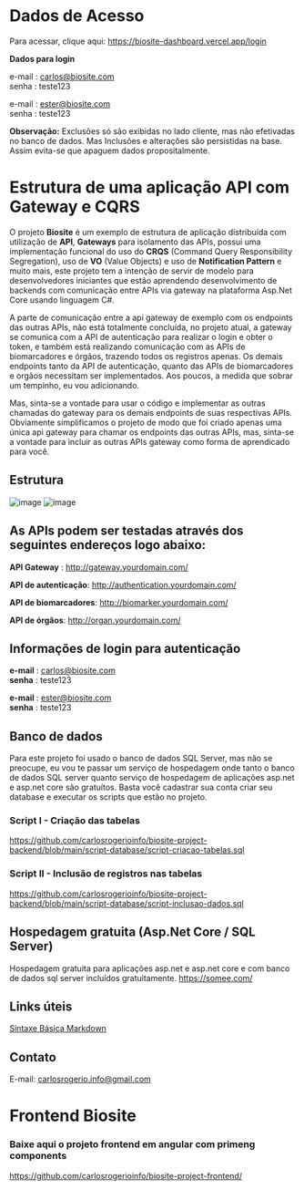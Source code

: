 # Dados de Acesso

Para acessar, clique aqui: https://biosite-dashboard.vercel.app/login<br/>

**Dados para login**

e-mail : carlos@biosite.com<br/>
senha : teste123

e-mail : ester@biosite.com<br/>
senha : teste123<br/>

**Observação:** 
Exclusões só são exibidas no lado cliente, mas não efetivadas no banco de dados. Mas Inclusões e alterações são persistidas na base. Assim evita-se que apaguem dados propositalmente.

# Estrutura de uma aplicação API com Gateway e CQRS

O projeto **Biosite** é um exemplo de estrutura de aplicação distribuída com utilização de **API**, **Gateways** para isolamento das APIs, possui uma implementação funcional do uso do **CRQS** (Command Query Responsibility Segregation), uso de **VO** (Value Objects) e uso de **Notification Pattern** e muito mais, este projeto tem a intenção de servir de modelo para desenvolvedores iniciantes que estão aprendendo desenvolvimento de backends com comunicação entre APIs via gateway na plataforma Asp.Net Core usando linguagem C#.

A parte de comunicação entre a api gateway de exemplo com os endpoints das outras APIs, não está totalmente concluída, no projeto atual, a gateway se comunica com a API de autenticação para realizar o login e obter o token, e também está realizando comunicação com as APIs de biomarcadores e órgãos, trazendo todos os registros apenas. Os demais endpoints tanto da API de autenticação, quanto das APIs de biomarcadores e orgãos necessitam ser implementados. Aos poucos, a medida que sobrar um tempinho, eu vou adicionando.

Mas, sinta-se a vontade para usar o código e implementar as outras chamadas do gateway para os demais endpoints de suas respectivas APIs. Obviamente simplificamos o projeto de modo que foi criado apenas uma única api gateway para chamar os endpoints das outras APIs, mas, sinta-se a vontade para incluir as outras APIs gateway como forma de aprendicado para você.

## Estrutura
![image](https://user-images.githubusercontent.com/72615280/184603584-e7506330-86ea-443f-b0ec-b557e7e2fe4b.png)
![image](https://user-images.githubusercontent.com/72615280/184607195-504fd06e-b14e-4590-a34c-7731574ecbcf.png)

## As APIs podem ser testadas através dos seguintes endereços logo abaixo:

**API Gateway** : <a href="http://gateway.yourdomain.com/" target="_blank">http://gateway.yourdomain.com/</a>
  
**API de autenticação**: <a href="http://authentication.yourdomain.com/" target="_blank">http://authentication.yourdomain.com/</a>

**API de biomarcadores**: <a href="http://biomarker.yourdomain.com/" target="_blank">http://biomarker.yourdomain.com/</a>

**API de órgãos**: <a href="http://organ.yourdomain.com/" target="_blank">http://organ.yourdomain.com/</a>

## Informações de login para autenticação

**e-mail** : carlos@biosite.com<br/>
**senha** : teste123

**e-mail** : ester@biosite.com<br/>
**senha** : teste123

## Banco de dados

Para este projeto foi usado o banco de dados SQL Server, mas não se preocupe, eu vou te passar um serviço de hospedagem onde tanto o banco de dados SQL server quanto serviço de hospedagem de aplicações asp.net e asp.net core são gratuítos. Basta você cadastrar sua conta criar seu database e executar os scripts que estão no projeto.

### Script I - Criação das tabelas <br/>
https://github.com/carlosrogerioinfo/biosite-project-backend/blob/main/script-database/script-criacao-tabelas.sql

### Script II - Inclusão de registros nas tabelas <br/>
https://github.com/carlosrogerioinfo/biosite-project-backend/blob/main/script-database/script-inclusao-dados.sql

## Hospedagem gratuita (Asp.Net Core / SQL Server)

Hospedagem gratuita para aplicações asp.net e asp.net core e com banco de dados sql server incluídos gratuitamente.
<a href="https://somee.com/" target="_blank">https://somee.com/</a>

## Links úteis
<a href="https://www.markdownguide.org/basic-syntax/#overview" target="_blank">Sintaxe Básica Markdown</a>

## Contato
E-mail: carlosrogerio.info@gmail.com <br/>

# Frontend Biosite

### Baixe aqui o projeto frontend em angular com primeng components
https://github.com/carlosrogerioinfo/biosite-project-frontend/
